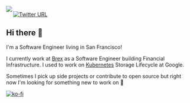 <img align="left" src="https://github-readme-stats.vercel.app/api?username=davidz627&show_icons=true&hide_rank=true&count_private=true" />

[![Twitter URL](https://img.shields.io/twitter/url/https/twitter.com/dyzzhu.svg?style=social&label=Follow%20%40dyzzhu)](https://twitter.com/dyzzhu)

## Hi there 👋 

I'm a Software Engineer living in San Francisco!

I currently work at [Brex](https://www.brex.com/) as a Software Engineer building Financial Infrastructure. I used to work on [Kubernetes](https://kubernetes.io/) Storage Lifecycle at Google.

Sometimes I pick up side projects or contribute to open source but right now I'm looking for something new to work on 🤷

[![ko-fi](https://ko-fi.com/img/githubbutton_sm.svg)](https://ko-fi.com/R5R2386H0)
